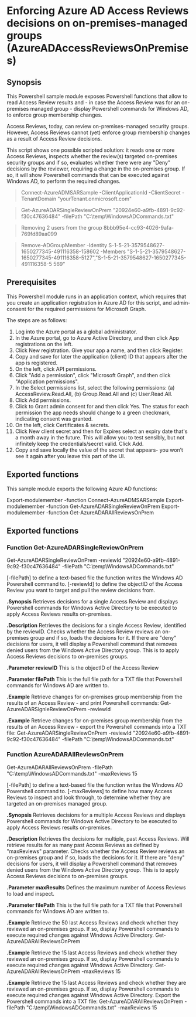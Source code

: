 # Enforcing Azure AD Access Reviews decisions on on-premises-managed groups (AzureADAccessReviewsOnPremises)
## Synopsis

This Powershell sample module exposes Powershell functions that allow to read Access Review results and - in case the Access Review was for an on-premises managed group - display Powershell commands for Windows AD, to enforce group membership changes.

Access Reviews, today, can review on-premises-managed security groups. However, Access Reviews cannot (yet) enforce group membership changes as a result of Access Review decisions. 

This script shows one possible scripted solution: it reads one or more Access Reviews, inspects whether the review(s) targeted on-premises security groups and if so, evaluates whether there were any "Deny" decisions by the reviewer, requiring a change in the on-premises group. If so, it will show Powershell commands that can be executed against Windows AD, to perform the required changes.

> Connect-AzureADMSARSample -ClientApplicationId <clientID> -ClientSecret <clientSecret> -TenantDomain "yourTenant.onmicrosoft.com"

> Get-AzureADARSingleReviewOnPrem "20924e60-a9fb-4891-9c92-f30c47636484" -filePath "C:\temp\WindowsADCommands.txt"
  
> Removing 2 users from the group 8bbb95e4-cc93-4026-9afa-769fd89aa099

> Remove-ADGroupMember -Identity S-1-5-21-3579548627-1650277345-491116358-158602 -Members "S-1-5-21-3579548627-1650277345-491116358-5127","S-1-5-21-3579548627-1650277345-491116358-5
569"


## Prerequisites
This Powershell module runs in an application context, which requires that you create an application registration in Azure AD for this script, and admin-consent for the required permissions for Microsoft Graph.

The steps are as follows:
1. Log into the Azure portal as a global administrator.
2. In the Azure portal, go to Azure Active Directory, and then click App registrations on the left.
3. Click New registration. Give your app a name, and then click Register.
4. Copy and save for later the application (client) ID that appears after the app is registered.
5. On the left, click API permissions.
6. Click "Add a permission", click "Microsoft Graph", and then click "Application permissions".
7. In the Select permissions list, select the following permissions: (a) AccessReview.Read.All, (b) Group.Read.All and (c) User.Read.All.
8. Click Add permissions.
9. Click to Grant admin consent for <your tenant> and then click Yes. The status for each permission the app needs should change to a green checkmark, indicating consent was granted.
10. On the left, click Certificates & secrets.
11. Click New client secret and then for Expires select an expiry date that's a month away in the future. This will allow you to test sensibly, but not infinitely keep the credentials/secret valid. Click Add.
12. Copy and save locally the value of the secret that appears- you won’t see it again after you leave this part of the UI.

## Exported functions

This sample module exports the following Azure AD functions:

Export-modulemember -function Connect-AzureADMSARSample
Export-modulemember -function Get-AzureADARSingleReviewOnPrem
Export-modulemember -function Get-AzureADARAllReviewsOnPrem

## Exported functions
### Function Get-AzureADARSingleReviewOnPrem

Get-AzureADARSingleReviewOnPrem -reviewId "20924e60-a9fb-4891-9c92-f30c47636484" -filePath "C:\temp\WindowsADCommands.txt"

[-filePath] to define a text-based file the function writes the Windows AD Powershell command to.
[-reviewId] to define the objectID of the Access Review you want to target and pull the review decisions from.

 **.Synopsis**
  Retrieves decisions for a single Access Review and displays Powershell commands for Windows Active Directory to be executed to apply Access Reviews results on-premises.

 **.Description**
  Retrieves the decisions for a single Access Review, identified by the reviewID. Checks whether the Access Review reviews an on-premises group and if so, loads the decisions for it. If there are "deny" decisions for users, it will display a Powershell command that removes denied users from the Windows Active Directory group. This is to apply Access Reviews decisions to on-premises groups.

 **.Parameter reviewID**
  This is the objectID of the Access Review

 **.Parameter filePath**
  This is the full file path for a TXT file that Powershell commands for Windows AD are written to.

 **.Example**
   Retrieve changes for on-premises group membership from the results of an Access Review - and print Powershell commands:
   Get-AzureADARSignleReviewOnPrem -reviewId 

 **.Example**
   Retrieve changes for on-premises group membership from the results of an Access Review - export the Powershell commands into a TXT file:
   Get-AzureADARSingleReviewOnPrem -reviewId "20924e60-a9fb-4891-9c92-f30c47636484" -filePath "C:\temp\WindowsADCommands.txt"



### Function AzureADARAllReviewsOnPrem

Get-AzureADARAllReviewsOnPrem -filePath "C:\temp\WindowsADCommands.txt" -maxReviews 15

[-filePath] to define a text-based file the function writes the Windows AD Powershell command to.
[-maxReviews] to define how many Access Reviews to inspect and look through, to determine whether they are targeted an on-premises managed group.

 **.Synopsis**
  Retrieves decisions for a multiple Access Reviews and displays Powershell commands for Windows Active Directory to be executed to apply Access Reviews results on-premises.

 **.Description**
  Retrieves the decisions for multiple, past Access Reviews. Will retrieve results for as many past Access Reviews as defined by "maxReviews" parameter. Checks whether the Access Review reviews an on-premises group and if so, loads the decisions for it. If there are "deny" decisions for users, it will display a Powershell command that removes denied users from the Windows Active Directory group. This is to apply Access Reviews decisions to on-premises groups.

 **.Parameter maxResults**
  Defines the maximum number of Access Reviews to load and inspect.

 **.Parameter filePath**
  This is the full file path for a TXT file that Powershell commands for Windows AD are written to.

 **.Example**
   Retrieve the 50 last Access Reviews and check whether they reviewed an on-premises group. If so, display Powershell commands to execute required changes against Windows Active Directory.
   Get-AzureADARAllReviewsOnPrem

 **.Example**
   Retrieve the 15 last Access Reviews and check whether they reviewed an on-premises group. If so, display Powershell commands to execute required changes against Windows Active Directory.
   Get-AzureADARAllReviewsOnPrem -maxReviews 15

 **.Example**
   Retrieve the 15 last Access Reviews and check whether they are reviewed an on-premises group. If so, display Powershell commands to execute required changes against Windows Active Directory. Export the Powershell commands into a TXT file:
   Get-AzureADARAllReviewsOnPrem -filePath "C:\temp\WindowsADCommands.txt" -maxReviews 15


